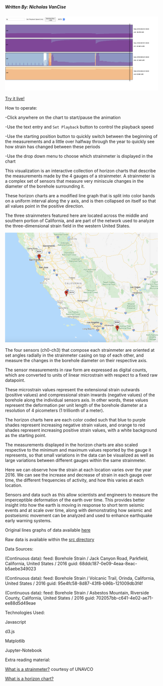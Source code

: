 #####  Written By: Nicholas VanCise

![](https://github.com/thenick775/terbine_visualizations/blob/master/strainmeter_vis/graphics/demo.png)

[Try it live!](https://raw.githack.com/thenick775/terbine_visualizations/livepreview/strainmeter_vis/src/strainmeterhorizonchart/index.html)

How to operate:

-Click anywhere on the chart to start/pause the animation

-Use the text entry and `Set Playback` button to control the playback speed

-Use the starting position button to quickly switch between the beginning of the measurements and 
 a little over halfway through the year to quickly see how strain has changed between these periods

-Use the drop down menu to choose which strainmeter is displayed in the chart


This visualization is an interactive collection of horizon charts that describe the measurements made by the 4 gauges of a strainmeter. 
A strainmeter is a complex set of sensors that measure very miniscule changes in the diameter of the borehole surrounding it.

These horizon charts are a modified line graph that is split into color bands on a uniform interval along the y axis, and is then
collapsed on itself so that all values point in the positive direction.

The three strainmeters featured here are located across the middle and southern portion of California,
and are part of the network used to analyze the three-dimensional strain field in the western United States.

![](https://github.com/thenick775/terbine_visualizations/blob/master/strainmeter_vis/graphics/all_stations_on_map.png)

The four sensors (ch0-ch3) that compose each strainmeter are oriented at set angles radially in the strainmeter casing on top of each other,
and measure the changes in the borehole diameter on their respective axis.

The sensor measurements in raw form are expressed as digital counts, which are converted to units of linear microstrain with respect to
a fixed raw datapoint.

These microstrain values represent the extensional strain outwards (positive values) and compressional strain inwards (negative values)
of the borehole along the individual sensors axis. In other words, these values represent the deformation per unit length of the borehole
diameter at a resolution of 4 picometers (1 trillionth of a meter).

The horizon charts here are each color coded such that blue to purple shades represent increasing negative strain values, and orange to red
shades represent increasing positive strain values, with a white background as the starting point.

The measurements displayed in the horizon charts are also scaled respective to the minimum and maximum values reported by the gauge it represents,
so that small variations in the data can be visualized as well as large variations between different gauges within the same strainmeter.

Here we can observe how the strain at each location varies over the year 2016. We can see the increase and decrease of strain in each gauge over
time, the different frequencies of activity, and how this varies at each location.

Sensors and data such as this allow scientists and engineers to measure the imperceptible deformation of the earth over time.
This provides better insight into how the earth is moving in response to short term seismic events and at scale over time, along 
with demonstrating how seismic and postseismic movement can be analyzed and used to enhance earthquake early warning systems.
 
Original lines graphs of data available [here](https://github.com/thenick775/terbine_visualizations/tree/master/strainmeter_vis/graphics)

Raw data is available within the [src directory](https://github.com/thenick775/terbine_visualizations/tree/master/strainmeter_vis/src/strainmeterhorizonchart)

Data Sources:

(Continuous data): feed: Borehole Strain / Jack Canyon Road, Parkfield, California, United States / 2016 guid: 68ddc187-0e09-4eaa-8eac-b5aebe349023

(Continuous data): feed: Borehole Strain / Volcanic Trail, Orinda, California, United States / 2016 guid: 95e4fc58-8d87-43f8-b96b-121009db3f4f

(Continuous data): feed: Borehole Strain / Asbestos Mountain, Riverside County, California, United States / 2016 guid: 702057bb-c641-4e02-ae71-ee88d5d49eae

Technologies Used:

Javascript

d3.js

Matplotlib

Jupyter-Notebook



Extra reading material:

[What is a strainmeter?](https://www.unavco.org/instrumentation/geophysical/borehole/bsm/bsm.html) courtesy of UNAVCO

[What is a horizon chart?](https://flowingdata.com/2015/07/02/changing-price-of-food-items-and-horizon-graphs/)


